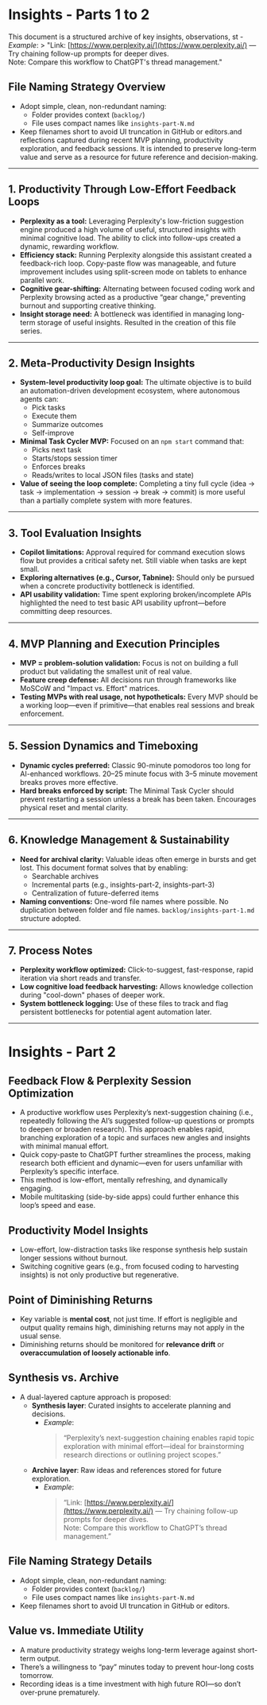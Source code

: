 # Insights - Parts 1 to 2

This document is a structured archive of key insights, observations, st    - *Example*:
      > "Link: [https://www.perplexity.ai/](https://www.perplexity.ai/) — Try chaining follow-up prompts for deeper dives.  
      Note: Compare this workflow to ChatGPT's thread management."

## File Naming Strategy Overview

- Adopt simple, clean, non-redundant naming:
  - Folder provides context (`backlog/`)
  - File uses compact names like `insights-part-N.md`
- Keep filenames short to avoid UI truncation in GitHub or editors.and reflections captured during recent MVP planning, productivity exploration, and feedback sessions. It is intended to preserve long-term value and serve as a resource for future reference and decision-making.

---

## 1. Productivity Through Low-Effort Feedback Loops

- **Perplexity as a tool:** Leveraging Perplexity's low-friction suggestion engine produced a high volume of useful, structured insights with minimal cognitive load. The ability to click into follow-ups created a dynamic, rewarding workflow.
- **Efficiency stack:** Running Perplexity alongside this assistant created a feedback-rich loop. Copy-paste flow was manageable, and future improvement includes using split-screen mode on tablets to enhance parallel work.
- **Cognitive gear-shifting:** Alternating between focused coding work and Perplexity browsing acted as a productive “gear change,” preventing burnout and supporting creative thinking.
- **Insight storage need:** A bottleneck was identified in managing long-term storage of useful insights. Resulted in the creation of this file series.

---

## 2. Meta-Productivity Design Insights

- **System-level productivity loop goal:** The ultimate objective is to build an automation-driven development ecosystem, where autonomous agents can:
  - Pick tasks
  - Execute them
  - Summarize outcomes
  - Self-improve
- **Minimal Task Cycler MVP:** Focused on an `npm start` command that:
  - Picks next task
  - Starts/stops session timer
  - Enforces breaks
  - Reads/writes to local JSON files (tasks and state)
- **Value of seeing the loop complete:** Completing a tiny full cycle (idea → task → implementation → session → break → commit) is more useful than a partially complete system with more features.

---

## 3. Tool Evaluation Insights

- **Copilot limitations:** Approval required for command execution slows flow but provides a critical safety net. Still viable when tasks are kept small.
- **Exploring alternatives (e.g., Cursor, Tabnine):** Should only be pursued when a concrete productivity bottleneck is identified.
- **API usability validation:** Time spent exploring broken/incomplete APIs highlighted the need to test basic API usability upfront—before committing deep resources.

---

## 4. MVP Planning and Execution Principles

- **MVP = problem-solution validation:** Focus is not on building a full product but validating the smallest unit of real value.
- **Feature creep defense:** All decisions run through frameworks like MoSCoW and "Impact vs. Effort" matrices.
- **Testing MVPs with real usage, not hypotheticals:** Every MVP should be a working loop—even if primitive—that enables real sessions and break enforcement.

---

## 5. Session Dynamics and Timeboxing

- **Dynamic cycles preferred:** Classic 90-minute pomodoros too long for AI-enhanced workflows. 20–25 minute focus with 3–5 minute movement breaks proves more effective.
- **Hard breaks enforced by script:** The Minimal Task Cycler should prevent restarting a session unless a break has been taken. Encourages physical reset and mental clarity.

---

## 6. Knowledge Management & Sustainability

- **Need for archival clarity:** Valuable ideas often emerge in bursts and get lost. This document format solves that by enabling:
  - Searchable archives
  - Incremental parts (e.g., insights-part-2, insights-part-3)
  - Centralization of future-deferred items
- **Naming conventions:** One-word file names where possible. No duplication between folder and file names. `backlog/insights-part-1.md` structure adopted.

---

## 7. Process Notes

- **Perplexity workflow optimized:** Click-to-suggest, fast-response, rapid iteration via short reads and transfer.
- **Low cognitive load feedback harvesting:** Allows knowledge collection during "cool-down" phases of deeper work.
- **System bottleneck logging:** Use of these files to track and flag persistent bottlenecks for potential agent automation later.

---

# Insights - Part 2

## Feedback Flow & Perplexity Session Optimization

- A productive workflow uses Perplexity’s next-suggestion chaining (i.e., repeatedly following the AI’s suggested follow-up questions or prompts to deepen or broaden research). This approach enables rapid, branching exploration of a topic and surfaces new angles and insights with minimal manual effort.
- Quick copy-paste to ChatGPT further streamlines the process, making research both efficient and dynamic—even for users unfamiliar with Perplexity’s specific interface.
- This method is low-effort, mentally refreshing, and dynamically engaging.
- Mobile multitasking (side-by-side apps) could further enhance this loop’s speed and ease.

## Productivity Model Insights

- Low-effort, low-distraction tasks like response synthesis help sustain longer sessions without burnout.
- Switching cognitive gears (e.g., from focused coding to harvesting insights) is not only productive but regenerative.

## Point of Diminishing Returns

- Key variable is **mental cost**, not just time. If effort is negligible and output quality remains high, diminishing returns may not apply in the usual sense.
- Diminishing returns should be monitored for **relevance drift** or **overaccumulation of loosely actionable info**.

## Synthesis vs. Archive

- A dual-layered capture approach is proposed:
  - **Synthesis layer**: Curated insights to accelerate planning and decisions.
    - *Example*:
      > “Perplexity’s next-suggestion chaining enables rapid topic exploration with minimal effort—ideal for brainstorming research directions or outlining project scopes.”
  - **Archive layer**: Raw ideas and references stored for future exploration.
    - *Example*:
      > “Link: [https://www.perplexity.ai/](https://www.perplexity.ai/) — Try chaining follow-up prompts for deeper dives.  
      Note: Compare this workflow to ChatGPT’s thread management.”

## File Naming Strategy Details

- Adopt simple, clean, non-redundant naming:
  - Folder provides context (`backlog/`)
  - File uses compact names like `insights-part-N.md`
- Keep filenames short to avoid UI truncation in GitHub or editors.

## Value vs. Immediate Utility

- A mature productivity strategy weighs long-term leverage against short-term output.
- There’s a willingness to “pay” minutes today to prevent hour-long costs tomorrow.
- Recording ideas is a time investment with high future ROI—so don’t over-prune prematurely.
